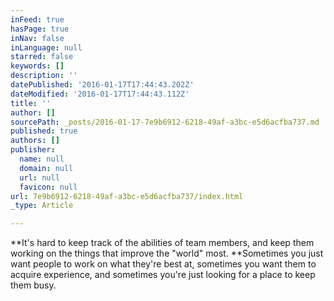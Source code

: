 ```yaml
---
inFeed: true
hasPage: true
inNav: false
inLanguage: null
starred: false
keywords: []
description: ''
datePublished: '2016-01-17T17:44:43.202Z'
dateModified: '2016-01-17T17:44:43.112Z'
title: ''
author: []
sourcePath: _posts/2016-01-17-7e9b6912-6218-49af-a3bc-e5d6acfba737.md
published: true
authors: []
publisher:
  name: null
  domain: null
  url: null
  favicon: null
url: 7e9b6912-6218-49af-a3bc-e5d6acfba737/index.html
_type: Article

---
```

**It's hard to keep track of the abilities of team members, and keep them working on the things that improve the "world" most.  **Sometimes you just want people to work on what they're best at, sometimes you want them to acquire experience, and sometimes you're just looking for a place to keep them busy.